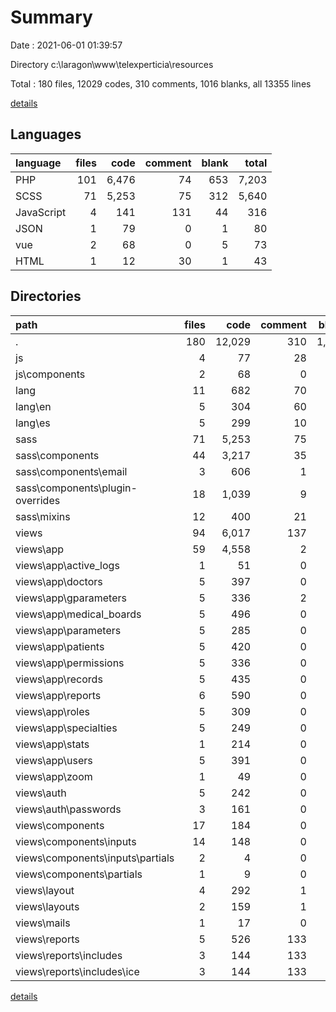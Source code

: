 # Summary

Date : 2021-06-01 01:39:57

Directory c:\laragon\www\telexperticia\resources

Total : 180 files,  12029 codes, 310 comments, 1016 blanks, all 13355 lines

[details](details.md)

## Languages
| language | files | code | comment | blank | total |
| :--- | ---: | ---: | ---: | ---: | ---: |
| PHP | 101 | 6,476 | 74 | 653 | 7,203 |
| SCSS | 71 | 5,253 | 75 | 312 | 5,640 |
| JavaScript | 4 | 141 | 131 | 44 | 316 |
| JSON | 1 | 79 | 0 | 1 | 80 |
| vue | 2 | 68 | 0 | 5 | 73 |
| HTML | 1 | 12 | 30 | 1 | 43 |

## Directories
| path | files | code | comment | blank | total |
| :--- | ---: | ---: | ---: | ---: | ---: |
| . | 180 | 12,029 | 310 | 1,016 | 13,355 |
| js | 4 | 77 | 28 | 19 | 124 |
| js\components | 2 | 68 | 0 | 5 | 73 |
| lang | 11 | 682 | 70 | 53 | 805 |
| lang\en | 5 | 304 | 60 | 39 | 403 |
| lang\es | 5 | 299 | 10 | 13 | 322 |
| sass | 71 | 5,253 | 75 | 312 | 5,640 |
| sass\components | 44 | 3,217 | 35 | 158 | 3,410 |
| sass\components\email | 3 | 606 | 1 | 16 | 623 |
| sass\components\plugin-overrides | 18 | 1,039 | 9 | 59 | 1,107 |
| sass\mixins | 12 | 400 | 21 | 50 | 471 |
| views | 94 | 6,017 | 137 | 632 | 6,786 |
| views\app | 59 | 4,558 | 2 | 430 | 4,990 |
| views\app\active_logs | 1 | 51 | 0 | 7 | 58 |
| views\app\doctors | 5 | 397 | 0 | 38 | 435 |
| views\app\gparameters | 5 | 336 | 2 | 43 | 381 |
| views\app\medical_boards | 5 | 496 | 0 | 50 | 546 |
| views\app\parameters | 5 | 285 | 0 | 35 | 320 |
| views\app\patients | 5 | 420 | 0 | 36 | 456 |
| views\app\permissions | 5 | 336 | 0 | 31 | 367 |
| views\app\records | 5 | 435 | 0 | 39 | 474 |
| views\app\reports | 6 | 590 | 0 | 37 | 627 |
| views\app\roles | 5 | 309 | 0 | 37 | 346 |
| views\app\specialties | 5 | 249 | 0 | 33 | 282 |
| views\app\stats | 1 | 214 | 0 | 10 | 224 |
| views\app\users | 5 | 391 | 0 | 31 | 422 |
| views\app\zoom | 1 | 49 | 0 | 3 | 52 |
| views\auth | 5 | 242 | 0 | 46 | 288 |
| views\auth\passwords | 3 | 161 | 0 | 36 | 197 |
| views\components | 17 | 184 | 0 | 26 | 210 |
| views\components\inputs | 14 | 148 | 0 | 22 | 170 |
| views\components\inputs\partials | 2 | 4 | 0 | 0 | 4 |
| views\components\partials | 1 | 9 | 0 | 1 | 10 |
| views\layout | 4 | 292 | 1 | 48 | 341 |
| views\layouts | 2 | 159 | 1 | 28 | 188 |
| views\mails | 1 | 17 | 0 | 1 | 18 |
| views\reports | 5 | 526 | 133 | 50 | 709 |
| views\reports\includes | 3 | 144 | 133 | 31 | 308 |
| views\reports\includes\ice | 3 | 144 | 133 | 31 | 308 |

[details](details.md)